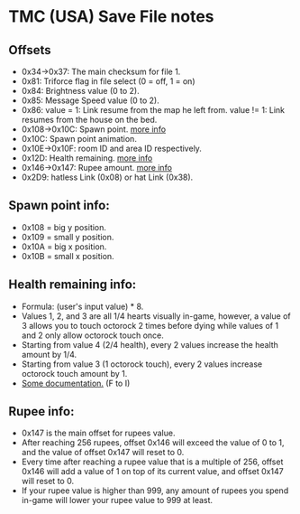 # TMC (USA) Save File notes

## Offsets

* 0x34->0x37: The main checksum for file 1.
* 0x81: Triforce flag in file select (0 = off, 1 = on)
* 0x84: Brightness value (0 to 2).
* 0x85: Message Speed value (0 to 2).
* 0x86: value = 1: Link resume from the map he left from. value != 1: Link resumes from the house on the bed.
* 0x108->0x10C: Spawn point. [more info](#spawn-point-info)
* 0x10C: Spawn point animation.
* 0x10E->0x10F: room ID and area ID respectively.
* 0x12D: Health remaining. [more info](#health-remaining-info)
* 0x146->0x147: Rupee amount. [more info](#rupee-info)
* 0x2D9: hatless Link (0x08) or hat Link (0x38).

## Spawn point info:

* 0x108 = big y position.
* 0x109 = small y position.
* 0x10A = big x position.
* 0x10B = small x position.

## Health remaining info:

* Formula: (user's input value) * 8.
* Values 1, 2, and 3 are all 1/4 hearts visually in-game, however, a value of 3 allows you to touch octorock 2 times before dying while values of 1 and 2 only allow octorock touch once.
* Starting from value 4 (2/4 health), every 2 values increase the health amount by 1/4.
* Starting from value 3 (1 octorock touch), every 2 values increase octorock touch amount by 1.
* [Some documentation.](https://docs.google.com/spreadsheets/d/1yzXh2QSfBaXGAapngyejzW3H_ALxxMkaxuRX4HG2dis/edit?usp=sharing) (F to I)

## Rupee info:

* 0x147 is the main offset for rupees value.
* After reaching 256 rupees, offset 0x146 will exceed the value of 0 to 1, and the value of offset 0x147 will reset to 0.
* Every time after reaching a rupee value that is a multiple of 256, offset 0x146 will add a value of 1 on top of its current value, and offset 0x147 will reset to 0.
* If your rupee value is higher than 999, any amount of rupees you spend in-game will lower your rupee value to 999 at least.
